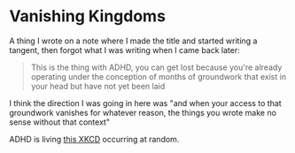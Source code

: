 # Vanishing Kingdoms

A thing I wrote on a note where I made the title and started writing a tangent, then forgot what I was writing when I came back later:

> This is the thing with ADHD, you can get lost because you're already operating under the conception of months of groundwork that exist in your head but have not yet been laid

I think the direction I was going in here was "and when your access to that groundwork vanishes for whatever reason, the things you wrote make no sense without that context"

ADHD is living [this XKCD](https://xkcd.com/430/) occurring at random.
